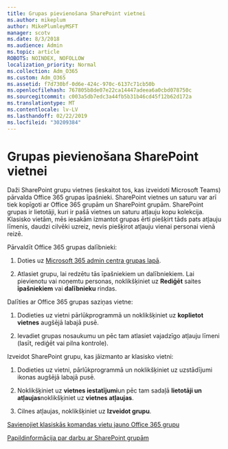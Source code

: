```yaml
---
title: Grupas pievienošana SharePoint vietnei
ms.author: mikeplum
author: MikePlumleyMSFT
manager: scotv
ms.date: 8/3/2018
ms.audience: Admin
ms.topic: article
ROBOTS: NOINDEX, NOFOLLOW
localization_priority: Normal
ms.collection: Adm_O365
ms.custom: Adm_O365
ms.assetid: f7d730bf-0d6e-424c-970c-6137c71cb50b
ms.openlocfilehash: 767805b8de07e22ca14447adeea6a0cbd078750c
ms.sourcegitcommit: c003a5db7edc3a44fb5b31b46cd45f12b62d172a
ms.translationtype: MT
ms.contentlocale: lv-LV
ms.lasthandoff: 02/22/2019
ms.locfileid: "30209384"
---
```

# <a name="add-a-group-to-a-sharepoint-site"></a>Grupas pievienošana SharePoint vietnei

Daži SharePoint grupu vietnes (ieskaitot tos, kas izveidoti Microsoft Teams) pārvalda Office 365 grupas īpašnieki. SharePoint vietnes un saturu var arī tiek kopīgoti ar Office 365 grupām un SharePoint grupām. SharePoint grupas ir lietotāji, kuri ir pašā vietnes un saturu atļauju kopu kolekcija. Klasisko vietām, mēs iesakām izmantot grupas ērti piešķirt tāds pats atļauju līmenis, daudzi cilvēki uzreiz, nevis piešķirot atļauju vienai personai vienā reizē.
  
Pārvaldīt Office 365 grupas dalībnieki:
  
1. Doties uz [Microsoft 365 admin centra grupas lapā](https://portal.office.com/adminportal/home#/groups).
    
2. Atlasiet grupu, lai redzētu tās īpašniekiem un dalībniekiem. Lai pievienotu vai noņemtu personas, noklikšķiniet uz **Rediģēt** saites **īpašniekiem** vai **dalībnieku** rindas. 
    
Dalīties ar Office 365 grupas saziņas vietne:
  
1. Dodieties uz vietni pārlūkprogrammā un noklikšķiniet uz **koplietot vietnes** augšējā labajā pusē. 
    
2. Ievadiet grupas nosaukumu un pēc tam atlasiet vajadzīgo atļauju līmeni (lasīt, rediģēt vai pilna kontrole).
    
Izveidot SharePoint grupu, kas jāizmanto ar klasisko vietni:
  
1. Dodieties uz vietni, pārlūkprogrammā un noklikšķiniet uz uzstādījumi ikonas augšējā labajā pusē.
    
2. Noklikšķiniet uz **vietnes iestatījumi**un pēc tam sadaļā **lietotāji un atļaujas**noklikšķiniet uz **vietnes atļaujas**.
    
3. Cilnes atļaujas, noklikšķiniet uz **Izveidot grupu**.
    
[Savienojiet klasiskās komandas vietu jauno Office 365 grupu](https://go.microsoft.com/fwlink/?linkid=2008654)
  
[Papildinformācija par darbu ar SharePoint grupām](https://go.microsoft.com/fwlink/?linkid=874658)
  

